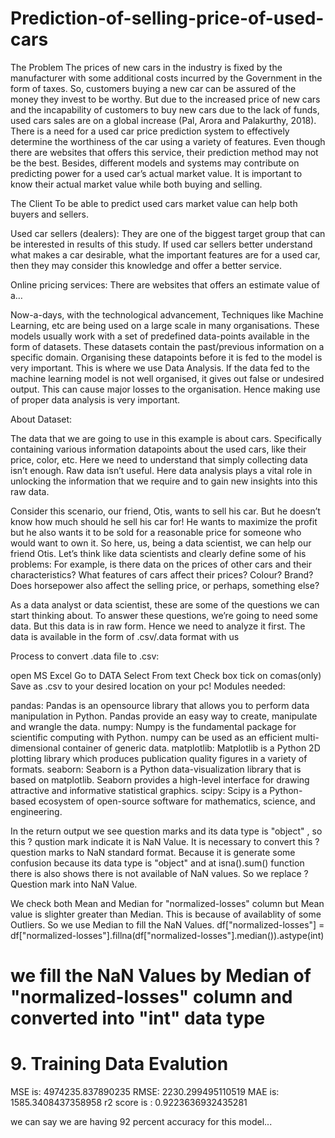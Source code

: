 # Prediction-of-selling-price-of-used-cars

The Problem
The prices of new cars in the industry is fixed by the manufacturer with some additional costs incurred by the Government in the form of taxes. So, customers buying a new car can be assured of the money they invest to be worthy. But due to the increased price of new cars and the incapability of customers to buy new cars due to the lack of funds, used cars sales are on a global increase (Pal, Arora and Palakurthy, 2018). There is a need for a used car price prediction system to effectively determine the worthiness of the car using a variety of features. Even though there are websites that offers this service, their prediction method may not be the best. Besides, different models and systems may contribute on predicting power for a used car’s actual market value. It is important to know their actual market value while both buying and selling.

The Client
To be able to predict used cars market value can help both buyers and sellers.

Used car sellers (dealers): They are one of the biggest target group that can be interested in results of this study. If used car sellers better understand what makes a car desirable, what the important features are for a used car, then they may consider this knowledge and offer a better service.

Online pricing services: There are websites that offers an estimate value of a…

Now-a-days, with the technological advancement, Techniques like Machine Learning, etc are being used on a large scale in many organisations. These models usually work with a set of predefined data-points available in the form of datasets. These datasets contain the past/previous information on a specific domain. Organising these datapoints before it is fed to the model is very important. This is where we use Data Analysis. If the data fed to the machine learning model is not well organised, it gives out false or undesired output. This can cause major losses to the organisation. Hence making use of proper data analysis is very important.

About Dataset:

The data that we are going to use in this example is about cars. Specifically containing various information datapoints about the used cars, like their price, color, etc. Here we need to understand that simply collecting data isn’t enough. Raw data isn’t useful. Here data analysis plays a vital role in unlocking the information that we require and to gain new insights into this raw data.

Consider this scenario, our friend, Otis, wants to sell his car. But he doesn’t know how much should he sell his car for! He wants to maximize the profit but he also wants it to be sold for a reasonable price for someone who would want to own it. So here, us, being a data scientist, we can help our friend Otis.
Let’s think like data scientists and clearly define some of his problems: For example, is there data on the prices of other cars and their characteristics? What features of cars affect their prices? Colour? Brand? Does horsepower also affect the selling price, or perhaps, something else?

As a data analyst or data scientist, these are some of the questions we can start thinking about. To answer these questions, we’re going to need some data. But this data is in raw form. Hence we need to analyze it first. The data is available in the form of .csv/.data format with us


Process to convert .data file to .csv:

open MS Excel
Go to DATA
Select From text
Check box tick on comas(only)
Save as .csv to your desired location on your pc!
Modules needed:

pandas: Pandas is an opensource library that allows you to perform data manipulation in Python. Pandas provide an easy way to create, manipulate and wrangle the data.
numpy: Numpy is the fundamental package for scientific computing with Python. numpy can be used as an efficient multi-dimensional container of generic data.
matplotlib: Matplotlib is a Python 2D plotting library which produces publication quality figures in a variety of formats.
seaborn: Seaborn is a Python data-visualization library that is based on matplotlib. Seaborn provides a high-level interface for drawing attractive and informative statistical graphics.
scipy: Scipy is a Python-based ecosystem of open-source software for mathematics, science, and engineering.



In the return output we see question marks and its data type is "object" , so this ? qustion mark indicate it is NaN Value.
It is necessary to convert this ? question marks to NaN standard format.
Because it is generate some confusion because its data type is "object" and at isna().sum() function there is also shows
there is not available of NaN values.
So we replace ? Question mark into NaN Value.

We check both Mean and Median for "normalized-losses" column but Mean value is slighter greater than Median.
This is because of availablity of some Outliers.
So we use Median to fill the NaN Values.
df["normalized-losses"] = df["normalized-losses"].fillna(df["normalized-losses"].median()).astype(int)
# we fill the NaN Values by Median of "normalized-losses" column and converted into "int" data type


# 9. Training Data Evalution

MSE is: 4974235.837890235
RMSE: 2230.299495110519
MAE is: 1585.3408437358958
r2 score is : 0.9223636932435281

we can say we are having 92 percent accuracy for this model...
